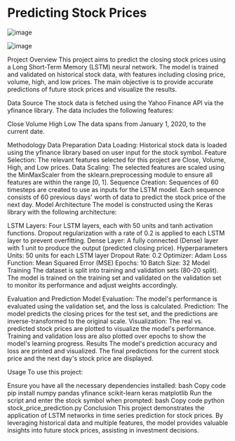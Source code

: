 # Predicting Stock Prices
![image](https://github.com/karthiksivakoti/Predicting-Stock-Prices/assets/8302541/d024045d-dda9-4552-a93b-e2f25f5db43b)

![image](https://github.com/karthiksivakoti/Predicting-Stock-Prices/assets/8302541/38086b50-f7dd-473b-a906-eddf6cde872e)

Project Overview
This project aims to predict the closing stock prices using a Long Short-Term Memory (LSTM) neural network. The model is trained and validated on historical stock data, with features including closing price, volume, high, and low prices. The main objective is to provide accurate predictions of future stock prices and visualize the results.

Data Source
The stock data is fetched using the Yahoo Finance API via the yfinance library. The data includes the following features:

Close
Volume
High
Low
The data spans from January 1, 2020, to the current date.

Methodology
Data Preparation
Data Loading: Historical stock data is loaded using the yfinance library based on user input for the stock symbol.
Feature Selection: The relevant features selected for this project are Close, Volume, High, and Low prices.
Data Scaling: The selected features are scaled using the MinMaxScaler from the sklearn.preprocessing module to ensure all features are within the range [0, 1].
Sequence Creation: Sequences of 60 timesteps are created to use as inputs for the LSTM model. Each sequence consists of 60 previous days' worth of data to predict the stock price of the next day.
Model Architecture
The model is constructed using the Keras library with the following architecture:

LSTM Layers: Four LSTM layers, each with 50 units and tanh activation functions. Dropout regularization with a rate of 0.2 is applied to each LSTM layer to prevent overfitting.
Dense Layer: A fully connected (Dense) layer with 1 unit to produce the output (predicted closing price).
Hyperparameters
Units: 50 units for each LSTM layer
Dropout Rate: 0.2
Optimizer: Adam
Loss Function: Mean Squared Error (MSE)
Epochs: 10
Batch Size: 32
Model Training
The dataset is split into training and validation sets (80-20 split). The model is trained on the training set and validated on the validation set to monitor its performance and adjust weights accordingly.

Evaluation and Prediction
Model Evaluation: The model's performance is evaluated using the validation set, and the loss is calculated.
Prediction: The model predicts the closing prices for the test set, and the predictions are inverse-transformed to the original scale.
Visualization: The real vs. predicted stock prices are plotted to visualize the model's performance. Training and validation loss are also plotted over epochs to show the model's learning progress.
Results
The model's prediction accuracy and loss are printed and visualized. The final predictions for the current stock price and the next day's stock price are displayed.

Usage
To use this project:

Ensure you have all the necessary dependencies installed:
bash
Copy code
pip install numpy pandas yfinance scikit-learn keras matplotlib
Run the script and enter the stock symbol when prompted:
bash
Copy code
python stock_price_prediction.py
Conclusion
This project demonstrates the application of LSTM networks in time series prediction for stock prices. By leveraging historical data and multiple features, the model provides valuable insights into future stock prices, assisting in investment decisions. 
